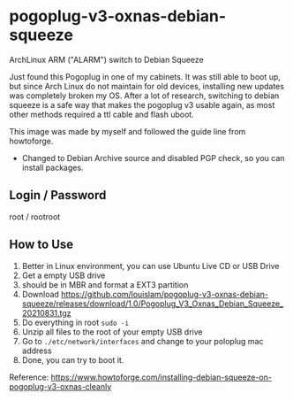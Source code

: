 # pogoplug-v3-oxnas-debian-squeeze

ArchLinux ARM ("ALARM") switch to Debian Squeeze

Just found this Pogoplug in one of my cabinets. It was still able to boot up, but since Arch Linux do not maintain for old devices, installing new updates was completely broken my OS. After a lot of research, switching to debian squeeze is a safe way that makes the pogoplug v3 usable again, as most other methods required a ttl cable and flash uboot.

This image was made by myself and followed the guide line from howtoforge. 

- Changed to Debian Archive source and disabled PGP check, so you can install packages.

## Login / Password

root / rootroot

## How to Use

1. Better in Linux environment, you can use Ubuntu Live CD or USB Drive
1. Get a empty USB drive
2. should be in MBR and format a EXT3 partition
3. Download https://github.com/louislam/pogoplug-v3-oxnas-debian-squeeze/releases/download/1.0/Pogoplug_V3_Oxnas_Debian_Squeeze_20210831.tgz
4. Do everything in root `sudo -i` 
6. Unzip all files to the root of your empty USB drive
7. Go to `./etc/network/interfaces` and change to your poloplug mac address
8. Done, you can try to boot it.

Reference:
https://www.howtoforge.com/installing-debian-squeeze-on-pogoplug-v3-oxnas-cleanly
